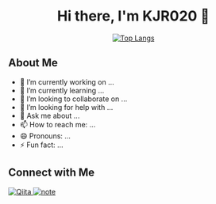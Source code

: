 <h1 align="center">Hi there, I'm KJR020 👋</h1>

<!-- <p align="center">
  <a href="https://github.com/KJR020">
    <img src="https://github-readme-stats.vercel.app/api?username=KJR020&show_icons=true&theme=onedark" alt="KJR020's GitHub Stats">
  </a>
</p> -->

<p align="center">
  <a href="https://github.com/KJR020">
    <img src="https://github-readme-stats.vercel.app/api/top-langs/?username=KJR020&theme=onedark" alt="Top Langs">
  </a>
</p>

## About Me

- 🔭 I’m currently working on ...
- 🌱 I’m currently learning ...
- 👯 I’m looking to collaborate on ...
- 🤔 I’m looking for help with ...
- 💬 Ask me about ...
- 📫 How to reach me: ...
- 😄 Pronouns: ...
- ⚡ Fun fact: ...

## Connect with Me

<p align="left">
  <a href="https://qiita.com/Jirox">
    <img alt="Qiita" src="https://img.shields.io/badge/-Qiita-55C500?style=flat-square&logo=qiita&logoColor=white" />
  </a>
  <a href="https://note.com/jirox">
    <img alt="note" src="https://img.shields.io/badge/-note-41C9B4?style=flat-square&logo=note&logoColor=white" />
  </a>
</p>

<!-- ## Technologies & Tools


## Recent Blog Posts -->

